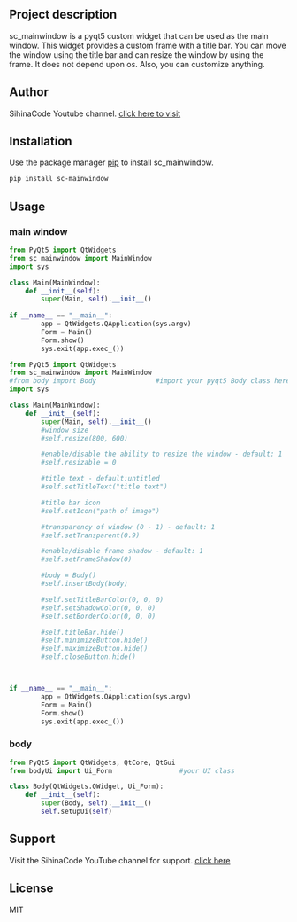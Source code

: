 ## Project description
sc_mainwindow is a pyqt5 custom widget that can be used as the main window. This widget provides a custom frame with a title bar. You can move the window using the title bar and can resize the window by using the frame. It does not depend upon os. Also, you can customize anything.

## Author
SihinaCode Youtube channel.
[click here to visit](https://www.youtube.com/channel/UCOBz3xsHeNWmeq8yTDnc6Og)

## Installation
Use the package manager [pip](https://pip.pypa.io/en/stable/) to install sc_mainwindow.

```bash
pip install sc-mainwindow
```

## Usage
### main window
```python
from PyQt5 import QtWidgets
from sc_mainwindow import MainWindow
import sys

class Main(MainWindow):
    def __init__(self):
        super(Main, self).__init__()
       
if __name__ == "__main__":
        app = QtWidgets.QApplication(sys.argv)
        Form = Main()
        Form.show()
        sys.exit(app.exec_())
```
```python
from PyQt5 import QtWidgets
from sc_mainwindow import MainWindow
#from body import Body               #import your pyqt5 Body class here
import sys

class Main(MainWindow):
    def __init__(self):
        super(Main, self).__init__()
        #window size
        #self.resize(800, 600)   

        #enable/disable the ability to resize the window - default: 1
        #self.resizable = 0     

        #title text - default:untitled          
        #self.setTitleText("title text")  

        #title bar icon
        #self.setIcon("path of image")    

        #transparency of window (0 - 1) - default: 1
        #self.setTransparent(0.9)         

        #enable/disable frame shadow - default: 1
        #self.setFrameShadow(0)           

        #body = Body()
        #self.insertBody(body)

        #self.setTitleBarColor(0, 0, 0)
        #self.setShadowColor(0, 0, 0)
        #self.setBorderColor(0, 0, 0)

        #self.titleBar.hide()
        #self.minimizeButton.hide()
        #self.maximizeButton.hide()
        #self.closeButton.hide()



if __name__ == "__main__":
        app = QtWidgets.QApplication(sys.argv)
        Form = Main()
        Form.show()
        sys.exit(app.exec_())
```
### body
```python
from PyQt5 import QtWidgets, QtCore, QtGui
from bodyUi import Ui_Form                 #your UI class

class Body(QtWidgets.QWidget, Ui_Form):
    def __init__(self):
        super(Body, self).__init__()
        self.setupUi(self)
```

## Support
Visit the SihinaCode YouTube channel for support.
[click here](https://www.youtube.com/channel/UCOBz3xsHeNWmeq8yTDnc6Og)

## License
MIT
